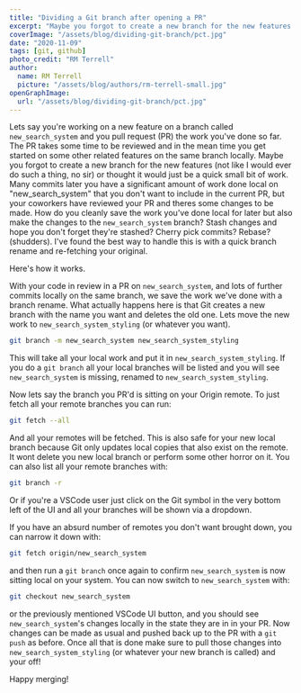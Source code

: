 ```yaml
---
title: "Dividing a Git branch after opening a PR"
excerpt: "Maybe you forgot to create a new branch for the new features (not like I would ever do such a thing, no sir)..."
coverImage: "/assets/blog/dividing-git-branch/pct.jpg"
date: "2020-11-09"
tags: [git, github]
photo_credit: "RM Terrell"
author:
  name: RM Terrell
  picture: "/assets/blog/authors/rm-terrell-small.jpg"
openGraphImage:
  url: "/assets/blog/dividing-git-branch/pct.jpg"
---
```


Lets say you're working on a new feature on a branch called `new_search_system` and you pull request (PR) the work you've done so far. The PR takes some time to be reviewed and in the mean time you get started on some other related features on the same branch locally. Maybe you forgot to create a new branch for the new features (not like I would ever do such a thing, no sir) or thought it would just be a quick small bit of work. Many commits later you have a significant amount of work done local on "new_search_system" that you don't want to include in the current PR, but your coworkers have reviewed your PR and theres some changes to be made. How do you cleanly save the work you've done local for later but also make the changes to the `new_search_system` branch? Stash changes and hope you don't forget they're stashed? Cherry pick commits? Rebase? (shudders). I've found the best way to handle this is with a quick branch rename and re-fetching your original.

Here's how it works.

With your code in review in a PR on `new_search_system`, and lots of further commits locally on the same branch, we save the work we've done with a branch rename. What actually happens here is that Git creates a new branch with the name you want and deletes the old one. Lets move the new work to `new_search_system_styling` (or whatever you want).

```bash
git branch -m new_search_system new_search_system_styling
```

This will take all your local work and put it in `new_search_system_styling`. If you do a `git branch` all your local branches will be listed and you will see `new_search_system` is missing, renamed to `new_search_system_styling`.

Now lets say the branch you PR'd is sitting on your Origin remote. To just fetch all your remote branches you can run:

```bash
git fetch --all
```

And all your remotes will be fetched. This is also safe for your new local branch because Git only updates local copies that also exist on the remote. It wont delete you new local branch or perform some other horror on it. You can also list all your remote branches with:

```bash
git branch -r
```

Or if you're a VSCode user just click on the Git symbol in the very bottom left of the UI and all your branches will be shown via a dropdown.

If you have an absurd number of remotes you don't want brought down, you can narrow it down with:

```bash
git fetch origin/new_search_system
```

and then run a `git branch` once again to confirm `new_search_system` is now sitting local on your system. You can now switch to `new_search_system` with:

```bash
git checkout new_search_system
```

or the previously mentioned VSCode UI button, and you should see `new_search_system`'s changes locally in the state they are in in your PR. Now changes can be made as usual and pushed back up to the PR with a `git push` as before. Once all that is done make sure to pull those changes into `new_search_system_styling` (or whatever your new branch is called) and your off!

Happy merging!
